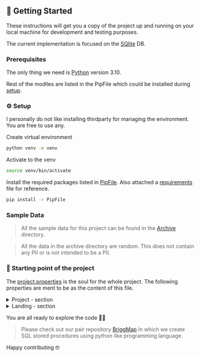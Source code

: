 ## 🏁 Getting Started

These instructions will get you a copy of the project up and running on your local machine for development and testing purposes. 

The current implementation is focused on the [SQlite](https://sqlite.org/i) DB.
<!-- See [Running with Docker](#-running-with-docker) if you want to setup the API faster with Docker. -->


### Prerequisites
The only thing we need is [Python](https://www.python.org/) version 3.10.

Rest of the modiles are listed in the PipFile which could be installed during [setup](#setup).

### ⚙️ Setup

I personally do not like installing thirdparty for managing the environment. You are free to use any.

Create virtual environment
```sh 
python venv -m venv 
```
Activate to the venv 
```sh
source venv/bin/activate 
```
Install the required packages listed in [PipFile](/PipFile). Also attached a [requirements](/requirements) file for reference.
```sh
pip install -r PipFile
```

### Sample Data
> All the sample data for this project can be found in the [Archive](/archive) directory.

> All the data in the archive directory are random. This does not contain any PII or is not intended to be a PII.

### 🤖 Starting point of the project
The [project.properties](/conf/project.properties) is the soul for the whole project. The following properties are ment to be as the content of this file.


<details>
  <summary>Project - section</summary>

The following are the mandatory properties inside a section named `project` :
  
- <span style="color: red;">db.sqlite.folder</span>: Holds the name of the folder under which the sqlite db is going to be created.


! This roject expects atleast one of the the DB folder to be setup. 

! As of now the below is the only property that is created as this project is done over the SQLite DB. 

! Please follow the same property naming for DB folders `db.<dbtype>.folder`. If you want to setup an additional property for DB URL use `db.<dbtype>.url`

</details>

<details>
  <summary>Landing - section</summary>

  The following are the mandatory properties inside a section named `landing` :
  
- <span style="color: red;">landing.db.source.meta.name</span>: Holds the name of the file containing metadata for the files to be loaded.

- <span style="color: red;">landing.db.source.meta.table.name</span>: Specifies the table on which the content of the metadata files is to be copied.

- <span style="color: red;">landing.db.source.meta.file.path</span>: Specifies the folder containing the source files. If your files are in the root folder, please use a dot `.`

</details>


You are all ready to explore the code 👏🏻

> Please check out our pair repository [BriggMap](https://github.com/rajathirumal/BridgeMap) In which we create SQL stored procedures using python like programming language.

Happy contributing 🤓